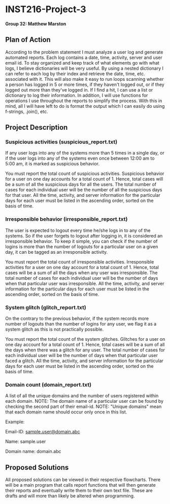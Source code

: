 # INST216-Project-3
#### Group 32: Matthew Marston

## Plan of Action
According to the problem statement I must analyze a user log and generate automated reports. Each log contains a date, time, activity, server and user email id. To stay organized and keep track of what elements go with what logs, I believe dictionaries will be very useful. By using a nested dictionary I can refer to each log by their index and retrieve the date, time, etc. associated with it. This will also make it easy to run loops scanning whether a person has logged in 5 or more times, if they haven't logged out, or if they logged out more than they've logged in. If I find a hit, I can use a list or dictionary to log their information.  In addition, I will use functions for operations I use throughout the reports to simplify the process. With this in mind, all I will have left to do is format the output which I can easily do using f-strings, .join(), etc.

## Project Description
### Suspicious activities (suspicious_report.txt)

If any user logs into any of the systems more than 5 times in a single day, or if the user logs into any of the systems even once between 12:00 am to 5:00 am, it is marked as suspicious behavior. 

You must report the total count of suspicious activities.
Suspicious behavior for a user on one day accounts for a total count of 1.
Hence, total cases will be a sum of all the suspicious days for all the users.
The total number of cases for each individual user will be the number of all the suspicious days for that user.
All the time, activity, and server information for the particular days for each user must be listed in the ascending order, sorted on the basis of time.

### Irresponsible behavior (irresponsible_report.txt)

The user is expected to logout every time he/she logs in to any of the systems. So if the user forgets to logout after logging in, it is considered an irresponsible behavior. To keep it simple, you can check if the number of logins is more than the number of logouts for a particular user on a given day, it can be tagged as an irresponsible activity.

You must report the total count of irresponsible activities.
Irresponsible activities for a user on one day account for a total count of 1.
Hence, total cases will be a sum of all the days when any user was irresponsible.
The total number of cases for each individual user will be the number of days when that particular user was irresponsible.
All the time, activity, and server information for the particular days for each user must be listed in the ascending order, sorted on the basis of time.

### System glitch (glitch_report.txt)

On the contrary to the previous behavior, if the system records more number of logouts than the number of logins for any user, we flag it as a system glitch as this is not practically possible.

You must report the total count of the system glitches.
Glitches for a user on one day account for a total count of 1.
Hence, total cases will be a sum of all the days when there was a glitch for any user.
The total number of cases for each individual user will be the number of days when that particular user faced a glitch.
All the time, activity, and server information for the particular days for each user must be listed in the ascending order, sorted on the basis of time.

###  Domain count (domain_report.txt)

A list of all the unique domains and the number of users registered within each domain.
NOTE: The domain name of a particular user can be found by checking the second part of their email-id.
NOTE: "Unique domains" mean that each domain name should occur only once in this list.

Example:

Email-ID:       sample.user@domain.abc

Name:           sample.user

Domain name:    domain.abc

## Proposed Solutions
All proposed solutions can be viewed in their respective flowcharts. There will be a main program that calls report functions that will then generate their reports and eventually write them to their own text file. These are drafts and will more than likely be altered when programming.

